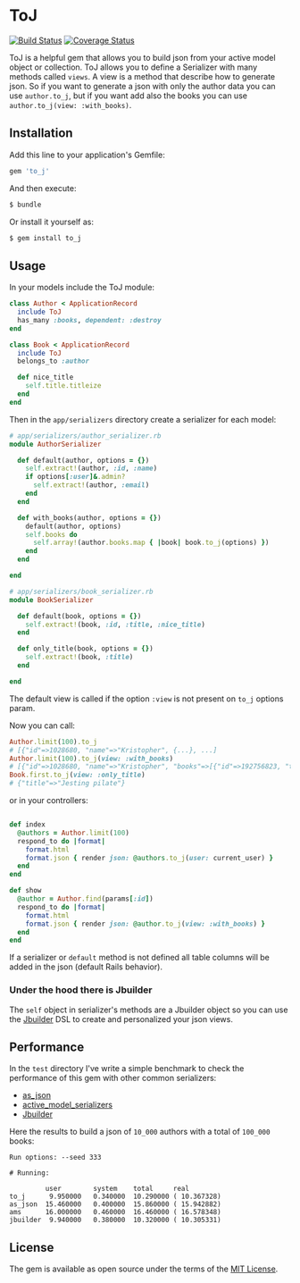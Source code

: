 # ToJ

[![Build Status](https://travis-ci.org/pioz/to_j.svg?branch=master)](https://travis-ci.org/pioz/to_j)
[![Coverage Status](https://coveralls.io/repos/github/pioz/to_j/badge.svg?branch=master)](https://coveralls.io/github/pioz/to_j)

ToJ is a helpful gem that allows you to build json from your active model
object or collection. ToJ allows you to define a Serializer with many methods
called `views`. A view is a method that describe how to generate json. So
if you want to generate a json with only the author data you can use
`author.to_j`, but if you want add also the books you can use
`author.to_j(view: :with_books)`.

## Installation

Add this line to your application's Gemfile:

```ruby
gem 'to_j'
```

And then execute:

```bash
$ bundle
```

Or install it yourself as:

```bash
$ gem install to_j
```

## Usage

In your models include the ToJ module:

```ruby
class Author < ApplicationRecord
  include ToJ
  has_many :books, dependent: :destroy
end

class Book < ApplicationRecord
  include ToJ
  belongs_to :author

  def nice_title
    self.title.titleize
  end
end
```

Then in the `app/serializers` directory create a serializer for each model:

```ruby
# app/serializers/author_serializer.rb
module AuthorSerializer

  def default(author, options = {})
    self.extract!(author, :id, :name)
    if options[:user]&.admin?
      self.extract!(author, :email)
    end
  end

  def with_books(author, options = {})
    default(author, options)
    self.books do
      self.array!(author.books.map { |book| book.to_j(options) })
    end
  end

end
```

```ruby
# app/serializers/book_serializer.rb
module BookSerializer

  def default(book, options = {})
    self.extract!(book, :id, :title, :nice_title)
  end

  def only_title(book, options = {})
    self.extract!(book, :title)
  end

end
```

The default view is called if the option `:view` is not present on `to_j`
options param.

Now you can call:

```ruby
Author.limit(100).to_j
# [{"id"=>1028680, "name"=>"Kristopher", {...}, ...]
Author.limit(100).to_j(view: :with_books)
# [{"id"=>1028680, "name"=>"Kristopher", "books"=>[{"id"=>192756823, "title"=>"If not now, when?", "nice_title"=>"If Not Now, When?"}, {...}, ...]
Book.first.to_j(view: :only_title)
# {"title"=>"Jesting pilate"}
```

or in your controllers:

```ruby

def index
  @authors = Author.limit(100)
  respond_to do |format|
    format.html
    format.json { render json: @authors.to_j(user: current_user) }
  end
end

def show
  @author = Author.find(params[:id])
  respond_to do |format|
    format.html
    format.json { render json: @author.to_j(view: :with_books) }
  end
end

```

If a serializer or `default` method is not defined all table columns will be
added in the json (default Rails behavior).

### Under the hood there is Jbuilder

The `self` object in serializer's methods are a Jbuilder object so you can use
the [Jbuilder](https://github.com/rails/jbuilder/) DSL to create and
personalized your json views.

## Performance

In the `test` directory I've write a simple benchmark to check the performance of this gem with other common serializers:

- [as_json](http://api.rubyonrails.org/classes/ActiveModel/Serializers/JSON.html#method-i-as_json)
- [active_model_serializers](https://github.com/rails-api/active_model_serializers/)
- [Jbuilder](https://github.com/rails/jbuilder/)

Here the results to build a json of `10_000` authors with a total of `100_000` books:

```
Run options: --seed 333

# Running:

         user        system    total     real
to_j      9.950000   0.340000  10.290000 ( 10.367328)
as_json  15.460000   0.400000  15.860000 ( 15.942882)
ams      16.000000   0.460000  16.460000 ( 16.578348)
jbuilder  9.940000   0.380000  10.320000 ( 10.305331)

```

## License

The gem is available as open source under the terms of the [MIT License](https://opensource.org/licenses/MIT).
